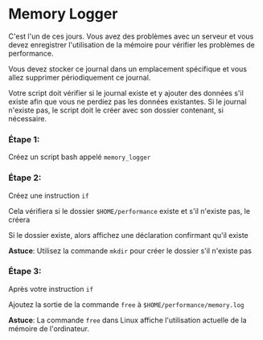 # Memory Logger

C'est l'un de ces jours. Vous avez des problèmes avec un serveur et vous devez enregistrer l'utilisation de la mémoire pour vérifier les problèmes de performance.

Vous devez stocker ce journal dans un emplacement spécifique et vous allez supprimer périodiquement ce journal.

Votre script doit vérifier si le journal existe et y ajouter des données s'il existe afin que vous ne perdiez pas les données existantes. Si le journal n'existe pas, le script doit le créer avec son dossier contenant, si nécessaire.

### Étape 1:
Créez un script bash appelé `memory_logger`

### Étape 2:
Créez une instruction `if`

Cela vérifiera si le dossier `$HOME/performance` existe et s'il n'existe pas, le créera

Si le dossier existe, alors affichez une déclaration confirmant qu'il existe

**Astuce**: Utilisez la commande `mkdir` pour créer le dossier s'il n'existe pas

### Étape 3:
Après votre instruction `if`

Ajoutez la sortie de la commande `free` à `$HOME/performance/memory.log`

**Astuce**: La commande `free` dans Linux affiche l'utilisation actuelle de la mémoire de l'ordinateur.